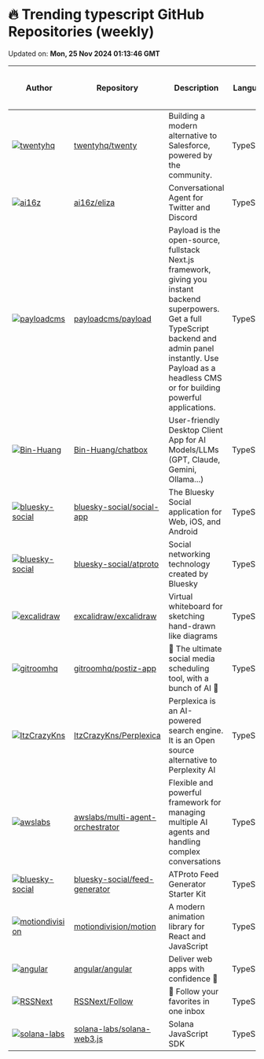 # 🔥 Trending typescript GitHub Repositories (weekly)

Updated on: **Mon, 25 Nov 2024 01:13:46 GMT**

| Author | Repository | Description | Language | ⭐ Total Stars | 🌟 Stars This Week |
|--------|------------|-------------|----------|----------------|----------------|
| [![twentyhq](https://avatars.githubusercontent.com/u/12035771?s=40&v=4)](https://github.com/twentyhq) | [twentyhq/twenty](https://github.com/twentyhq/twenty) | Building a modern alternative to Salesforce, powered by the community. | TypeScript | 23408 | 3,095 |
| [![ai16z](https://avatars.githubusercontent.com/u/18633264?s=40&v=4)](https://github.com/ai16z) | [ai16z/eliza](https://github.com/ai16z/eliza) | Conversational Agent for Twitter and Discord | TypeScript | 2078 | 917 |
| [![payloadcms](https://avatars.githubusercontent.com/u/6651896?s=40&v=4)](https://github.com/payloadcms) | [payloadcms/payload](https://github.com/payloadcms/payload) | Payload is the open-source, fullstack Next.js framework, giving you instant backend superpowers. Get a full TypeScript backend and admin panel instantly. Use Payload as a headless CMS or for building powerful applications. | TypeScript | 28079 | 2,422 |
| [![Bin-Huang](https://avatars.githubusercontent.com/u/20723142?s=40&v=4)](https://github.com/Bin-Huang) | [Bin-Huang/chatbox](https://github.com/Bin-Huang/chatbox) | User-friendly Desktop Client App for AI Models/LLMs (GPT, Claude, Gemini, Ollama...) | TypeScript | 22909 | 1,009 |
| [![bluesky-social](https://avatars.githubusercontent.com/u/1270099?s=40&v=4)](https://github.com/bluesky-social) | [bluesky-social/social-app](https://github.com/bluesky-social/social-app) | The Bluesky Social application for Web, iOS, and Android | TypeScript | 12371 | 998 |
| [![bluesky-social](https://avatars.githubusercontent.com/u/4898225?s=40&v=4)](https://github.com/bluesky-social) | [bluesky-social/atproto](https://github.com/bluesky-social/atproto) | Social networking technology created by Bluesky | TypeScript | 7044 | 305 |
| [![excalidraw](https://avatars.githubusercontent.com/u/5153846?s=40&v=4)](https://github.com/excalidraw) | [excalidraw/excalidraw](https://github.com/excalidraw/excalidraw) | Virtual whiteboard for sketching hand-drawn like diagrams | TypeScript | 86124 | 1,161 |
| [![gitroomhq](https://avatars.githubusercontent.com/u/2025715?s=40&v=4)](https://github.com/gitroomhq) | [gitroomhq/postiz-app](https://github.com/gitroomhq/postiz-app) | 📨 The ultimate social media scheduling tool, with a bunch of AI 🤖 | TypeScript | 11225 | 1,157 |
| [![ItzCrazyKns](https://avatars.githubusercontent.com/u/95534749?s=40&v=4)](https://github.com/ItzCrazyKns) | [ItzCrazyKns/Perplexica](https://github.com/ItzCrazyKns/Perplexica) | Perplexica is an AI-powered search engine. It is an Open source alternative to Perplexity AI | TypeScript | 16327 | 1,336 |
| [![awslabs](https://avatars.githubusercontent.com/u/64135631?s=40&v=4)](https://github.com/awslabs) | [awslabs/multi-agent-orchestrator](https://github.com/awslabs/multi-agent-orchestrator) | Flexible and powerful framework for managing multiple AI agents and handling complex conversations | TypeScript | 2055 | 1,849 |
| [![bluesky-social](https://avatars.githubusercontent.com/u/4898225?s=40&v=4)](https://github.com/bluesky-social) | [bluesky-social/feed-generator](https://github.com/bluesky-social/feed-generator) | ATProto Feed Generator Starter Kit | TypeScript | 1347 | 162 |
| [![motiondivision](https://avatars.githubusercontent.com/u/7850794?s=40&v=4)](https://github.com/motiondivision) | [motiondivision/motion](https://github.com/motiondivision/motion) | A modern animation library for React and JavaScript | TypeScript | 25776 | 919 |
| [![angular](https://avatars.githubusercontent.com/u/8604205?s=40&v=4)](https://github.com/angular) | [angular/angular](https://github.com/angular/angular) | Deliver web apps with confidence 🚀 | TypeScript | 96324 | 129 |
| [![RSSNext](https://avatars.githubusercontent.com/u/41265413?s=40&v=4)](https://github.com/RSSNext) | [RSSNext/Follow](https://github.com/RSSNext/Follow) | 🧡 Follow your favorites in one inbox | TypeScript | 17939 | 1,556 |
| [![solana-labs](https://avatars.githubusercontent.com/in/29110?s=40&v=4)](https://github.com/solana-labs) | [solana-labs/solana-web3.js](https://github.com/solana-labs/solana-web3.js) | Solana JavaScript SDK | TypeScript | 2238 | 34 |
